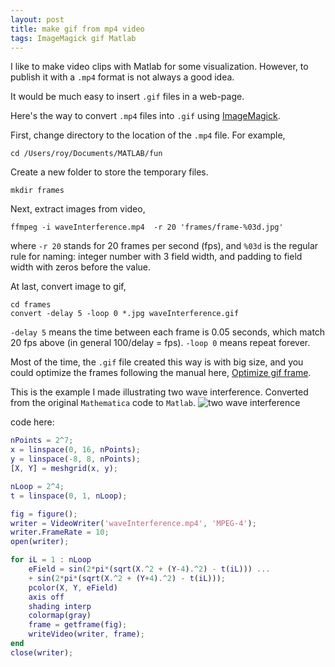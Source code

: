 ```yaml
---
layout: post
title: make gif from mp4 video
tags: ImageMagick gif Matlab
---
```


I like to make video clips with Matlab for some visualization. However, to publish it with a `.mp4` format is not always a good idea.

It would be much easy to insert `.gif` files in a web-page.

Here's the way to convert `.mp4` files into `.gif` using [ImageMagick](https://www.imagemagick.org/).

First, change directory to the location of the `.mp4` file. For example,
```
cd /Users/roy/Documents/MATLAB/fun
```

Create a new folder to store the temporary files.
```
mkdir frames
```

Next, extract images from video, 
```
ffmpeg -i waveInterference.mp4  -r 20 'frames/frame-%03d.jpg'
```
where `-r 20` stands for 20 frames per second (fps), and `%03d` is the regular rule for naming: integer number with 3 field width, and padding to field width with zeros before the value.

At last, convert image to gif,
```
cd frames
convert -delay 5 -loop 0 *.jpg waveInterference.gif
```
`-delay 5` means the time between each frame is 0.05 seconds, which match 20 fps above (in general 100/delay = fps). `-loop 0` means repeat forever.

Most of the time, the `.gif` file created this way is with big size, and you could optimize the frames following the manual here, [Optimize gif frame](http://www.imagemagick.org/Usage/anim_opt/).

This is the example I made illustrating two wave interference. Converted from the original `Mathematica` code to `Matlab`.
![two wave interference](https://ws3.sinaimg.cn/large/006tNbRwgy1fvevhs0qhlg30go08s4qq.gif)

code here:
``` Matlab
nPoints = 2^7;
x = linspace(0, 16, nPoints);
y = linspace(-8, 8, nPoints);
[X, Y] = meshgrid(x, y);

nLoop = 2^4;
t = linspace(0, 1, nLoop);

fig = figure();
writer = VideoWriter('waveInterference.mp4', 'MPEG-4');
writer.FrameRate = 10;
open(writer);

for iL = 1 : nLoop
    eField = sin(2*pi*(sqrt(X.^2 + (Y-4).^2) - t(iL))) ...
    + sin(2*pi*(sqrt(X.^2 + (Y+4).^2) - t(iL)));
    pcolor(X, Y, eField)
    axis off
    shading interp
    colormap(gray)
    frame = getframe(fig);
    writeVideo(writer, frame);
end
close(writer);
```


